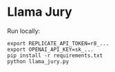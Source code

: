 # Llama Jury

Run locally:

```
export REPLICATE_API_TOKEN=r8_...
export OPENAI_API_KEY=sk_...
pip install -r requirements.txt
python llama_jury.py
```
